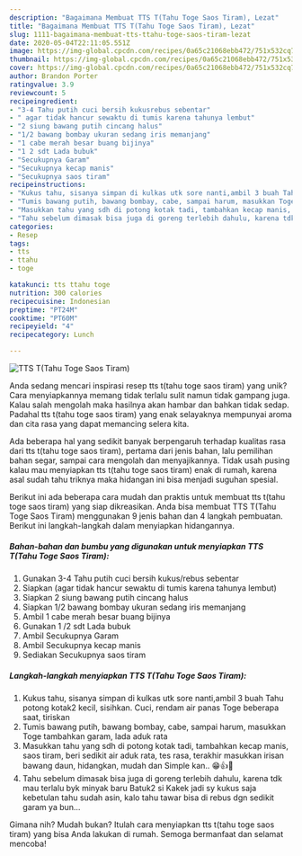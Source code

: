 ```yaml
---
description: "Bagaimana Membuat TTS T(Tahu Toge Saos Tiram), Lezat"
title: "Bagaimana Membuat TTS T(Tahu Toge Saos Tiram), Lezat"
slug: 1111-bagaimana-membuat-tts-ttahu-toge-saos-tiram-lezat
date: 2020-05-04T22:11:05.551Z
image: https://img-global.cpcdn.com/recipes/0a65c21068ebb472/751x532cq70/tts-ttahu-toge-saos-tiram-foto-resep-utama.jpg
thumbnail: https://img-global.cpcdn.com/recipes/0a65c21068ebb472/751x532cq70/tts-ttahu-toge-saos-tiram-foto-resep-utama.jpg
cover: https://img-global.cpcdn.com/recipes/0a65c21068ebb472/751x532cq70/tts-ttahu-toge-saos-tiram-foto-resep-utama.jpg
author: Brandon Porter
ratingvalue: 3.9
reviewcount: 5
recipeingredient:
- "3-4 Tahu putih cuci bersih kukusrebus sebentar"
- " agar tidak hancur sewaktu di tumis karena tahunya lembut"
- "2 siung bawang putih cincang halus"
- "1/2 bawang bombay ukuran sedang iris memanjang"
- "1 cabe merah besar buang bijinya"
- "1 2 sdt Lada bubuk"
- "Secukupnya Garam"
- "Secukupnya kecap manis"
- "Secukupnya saos tiram"
recipeinstructions:
- "Kukus tahu, sisanya simpan di kulkas utk sore nanti,ambil 3 buah Tahu potong kotak2 kecil, sisihkan. Cuci, rendam air panas Toge beberapa saat, tiriskan"
- "Tumis bawang putih, bawang bombay, cabe, sampai harum, masukkan Toge tambahkan garam, lada aduk rata"
- "Masukkan tahu yang sdh di potong kotak tadi, tambahkan kecap manis, saos tiram, beri sedikit air aduk rata, tes rasa, terakhir masukkan irisan bawang daun, hidangkan, mudah dan Simple kan.. 😁👍🙏"
- "Tahu sebelum dimasak bisa juga di goreng terlebih dahulu, karena tdk mau terlalu byk minyak baru Batuk2 si Kakek jadi sy kukus saja kebetulan tahu sudah asin, kalo tahu tawar bisa di rebus dgn sedikit garam ya bun..."
categories:
- Resep
tags:
- tts
- ttahu
- toge

katakunci: tts ttahu toge 
nutrition: 300 calories
recipecuisine: Indonesian
preptime: "PT24M"
cooktime: "PT60M"
recipeyield: "4"
recipecategory: Lunch

---
```



![TTS T(Tahu Toge Saos Tiram)](https://img-global.cpcdn.com/recipes/0a65c21068ebb472/751x532cq70/tts-ttahu-toge-saos-tiram-foto-resep-utama.jpg)

Anda sedang mencari inspirasi resep tts t(tahu toge saos tiram) yang unik? Cara menyiapkannya memang tidak terlalu sulit namun tidak gampang juga. Kalau salah mengolah maka hasilnya akan hambar dan bahkan tidak sedap. Padahal tts t(tahu toge saos tiram) yang enak selayaknya mempunyai aroma dan cita rasa yang dapat memancing selera kita.

Ada beberapa hal yang sedikit banyak berpengaruh terhadap kualitas rasa dari tts t(tahu toge saos tiram), pertama dari jenis bahan, lalu pemilihan bahan segar, sampai cara mengolah dan menyajikannya. Tidak usah pusing kalau mau menyiapkan tts t(tahu toge saos tiram) enak di rumah, karena asal sudah tahu triknya maka hidangan ini bisa menjadi suguhan spesial.




Berikut ini ada beberapa cara mudah dan praktis untuk membuat tts t(tahu toge saos tiram) yang siap dikreasikan. Anda bisa membuat TTS T(Tahu Toge Saos Tiram) menggunakan 9 jenis bahan dan 4 langkah pembuatan. Berikut ini langkah-langkah dalam menyiapkan hidangannya.

<!--inarticleads1-->

##### Bahan-bahan dan bumbu yang digunakan untuk menyiapkan TTS T(Tahu Toge Saos Tiram):

1. Gunakan 3-4 Tahu putih cuci bersih kukus/rebus sebentar
1. Siapkan  (agar tidak hancur sewaktu di tumis karena tahunya lembut)
1. Siapkan 2 siung bawang putih cincang halus
1. Siapkan 1/2 bawang bombay ukuran sedang iris memanjang
1. Ambil 1 cabe merah besar buang bijinya
1. Gunakan 1 /2 sdt Lada bubuk
1. Ambil Secukupnya Garam
1. Ambil Secukupnya kecap manis
1. Sediakan Secukupnya saos tiram




<!--inarticleads2-->

##### Langkah-langkah menyiapkan TTS T(Tahu Toge Saos Tiram):

1. Kukus tahu, sisanya simpan di kulkas utk sore nanti,ambil 3 buah Tahu potong kotak2 kecil, sisihkan. Cuci, rendam air panas Toge beberapa saat, tiriskan
1. Tumis bawang putih, bawang bombay, cabe, sampai harum, masukkan Toge tambahkan garam, lada aduk rata
1. Masukkan tahu yang sdh di potong kotak tadi, tambahkan kecap manis, saos tiram, beri sedikit air aduk rata, tes rasa, terakhir masukkan irisan bawang daun, hidangkan, mudah dan Simple kan.. 😁👍🙏
1. Tahu sebelum dimasak bisa juga di goreng terlebih dahulu, karena tdk mau terlalu byk minyak baru Batuk2 si Kakek jadi sy kukus saja kebetulan tahu sudah asin, kalo tahu tawar bisa di rebus dgn sedikit garam ya bun...




Gimana nih? Mudah bukan? Itulah cara menyiapkan tts t(tahu toge saos tiram) yang bisa Anda lakukan di rumah. Semoga bermanfaat dan selamat mencoba!
